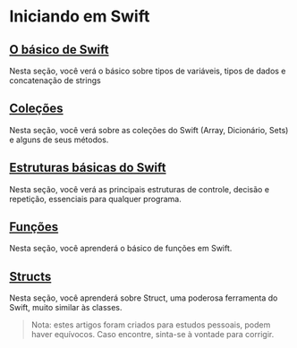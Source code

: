 # Iniciando em Swift

## [O básico de Swift](https://github.com/pedrolemoz/basiclearning/blob/master/Swift/BasicoSwift.md)

Nesta seção, você verá o básico sobre tipos de variáveis, tipos de dados e concatenação de strings

## [Coleções](https://github.com/pedrolemoz/basiclearning/blob/master/Swift/Colecoes.md)

Nesta seção, você verá sobre as coleções do Swift (Array, Dicionário, Sets) e alguns de seus métodos.

## [Estruturas básicas do Swift](https://github.com/pedrolemoz/basiclearning/blob/master/Swift/EstruturasSwift.md)

Nesta seção, você verá as principais estruturas de controle, decisão e repetição, essenciais para qualquer programa.

## [Funções](https://github.com/pedrolemoz/basiclearning/blob/master/Swift/Funcoes.md)

Nesta seção, você aprenderá o básico de funções em Swift.

## [Structs](https://github.com/pedrolemoz/basiclearning/blob/master/Swift/Structs.md)

Nesta seção, você aprenderá sobre Struct, uma poderosa ferramenta do Swift, muito similar às classes.

> Nota: estes artigos foram criados para estudos pessoais, podem haver equívocos. Caso encontre, sinta-se à vontade para corrigir.
